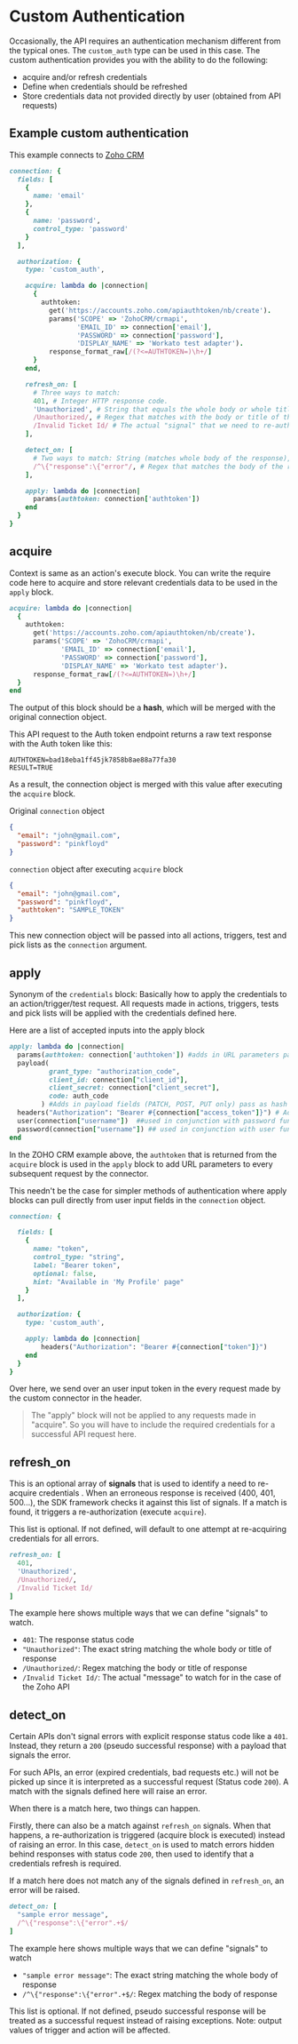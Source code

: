 # Custom Authentication

Occasionally, the API requires an authentication mechanism different from the typical ones. The `custom_auth` type can be used in this case. The custom authentication provides you with the ability to do the following:

- acquire and/or refresh credentials
- Define when credentials should be refreshed
- Store credentials data not provided directly by user (obtained from API requests)

## Example custom authentication

This example connects to [Zoho CRM](https://www.zoho.com/crm/help/api/using-authentication-token.html)

```ruby
connection: {
  fields: [
    {
      name: 'email'
    },
    {
      name: 'password',
      control_type: 'password'
    }
  ],

  authorization: {
    type: 'custom_auth',

    acquire: lambda do |connection|
      {
        authtoken:
          get('https://accounts.zoho.com/apiauthtoken/nb/create').
          params('SCOPE' => 'ZohoCRM/crmapi',
                 'EMAIL_ID' => connection['email'],
                 'PASSWORD' => connection['password'],
                 'DISPLAY_NAME' => 'Workato test adapter').
          response_format_raw[/(?<=AUTHTOKEN=)\h+/]
      }
    end,

    refresh_on: [
      # Three ways to match:
      401, # Integer HTTP response code.
      'Unauthorized', # String that equals the whole body or whole title of the error response.
      /Unauthorized/, # Regex that matches with the body or title of the error response.
      /Invalid Ticket Id/ # The actual "signal" that we need to re-authorize in Zoho.
    ],

    detect_on: [
      # Two ways to match: String (matches whole body of the response), and:
      /^\{"response":\{"error"/, # Regex that matches the body of the response.
    ],

    apply: lambda do |connection|
      params(authtoken: connection['authtoken'])
    end
  }
}
```

## acquire

Context is same as an action's execute block. You can write the require code here to acquire and store relevant credentials data to be used in the `apply` block.
```ruby
acquire: lambda do |connection|
  {
    authtoken:
      get('https://accounts.zoho.com/apiauthtoken/nb/create').
      params('SCOPE' => 'ZohoCRM/crmapi',
             'EMAIL_ID' => connection['email'],
             'PASSWORD' => connection['password'],
             'DISPLAY_NAME' => 'Workato test adapter').
      response_format_raw[/(?<=AUTHTOKEN=)\h+/]
  }
end
```

The output of this block should be a **hash**, which will be merged with the original connection object.

This API request to the Auth token endpoint returns a raw text response with the Auth token like this:
```
AUTHTOKEN=bad18eba1ff45jk7858b8ae88a77fa30
RESULT=TRUE
```

As a result, the connection object is merged with this value after executing the `acquire` block.

Original `connection` object
```json
{
  "email": "john@gmail.com",
  "password": "pinkfloyd"
}
```
`connection` object after executing `acquire` block
```json
{
  "email": "john@gmail.com",
  "password": "pinkfloyd",
  "authtoken": "SAMPLE_TOKEN"
}
```

This new connection object will be passed into all actions, triggers, test and pick lists as the `connection` argument.

## apply

Synonym of the `credentials` block: Basically how to apply the credentials to an action/trigger/test request. All requests made in actions, triggers, tests and pick lists will be applied with the credentials defined here.

Here are a list of accepted inputs into the apply block

```ruby
apply: lambda do |connection|
  params(authtoken: connection['authtoken']) #adds in URL parameters passed as a hash object i.e. authtoken=[connection['authtoken']]
  payload(
          grant_type: "authorization_code",
          client_id: connection["client_id"],
          client_secret: connection["client_secret"],
          code: auth_code
        ) #Adds in payload fields (PATCH, POST, PUT only) pass as hash
  headers("Authorization": "Bearer #{connection["access_token"]}") # Adds in headers into every request passed as a hash. The variable access_token can be retrieved from input prompts defined in the 'fields' schema earlier or a return from the acquire block i.e. Authorization : Bearer [given access token]
  user(connection["username"])  ##used in conjunction with password function below. i.e. sends the input as username and password in HTTP authentication
  password(connection["username"]) ## used in conjunction with user function above. i.e. sends the input as username and password in HTTP authentication
end
```

In the ZOHO CRM example above, the `authtoken` that is returned from the `acquire` block is used in the `apply` block to add URL parameters to every subsequent request by the connector.

This needn't be the case for simpler methods of authentication where apply blocks can pull directly from user input fields in the `connection` object.

```ruby
connection: {

  fields: [
    {
      name: "token",
      control_type: "string",
      label: "Bearer token",
      optional: false,
      hint: "Available in 'My Profile' page"
    }
  ],

  authorization: {
    type: 'custom_auth',

    apply: lambda do |connection|
        headers("Authorization": "Bearer #{connection["token"]}")
    end
  }
}
```

Over here, we send over an user input token in the every request made by the custom connector in the header.

> The "apply" block will not be applied to any requests made in "acquire". So you will have to include the required credentials for a successful API request here.

## refresh_on

This is an optional array of **signals** that is used to identify a need to re-acquire credentials . When an erroneous response is received (400, 401, 500...), the SDK framework checks it against this list of signals. If a match is found, it triggers a re-authorization (execute `acquire`).

This list is optional. If not defined, will default to one attempt at re-acquiring credentials for all errors.

```ruby
refresh_on: [
  401,
  'Unauthorized',
  /Unauthorized/,
  /Invalid Ticket Id/
]
```

The example here shows multiple ways that we can define "signals" to watch.

- `401`: The response status code
- `"Unauthorized"`: The exact string matching the whole body or title of response
- `/Unauthorized/`: Regex matching the body or title of response
- `/Invalid Ticket Id/`: The actual "message" to watch for in the case of the Zoho API

## detect_on

Certain APIs don't signal errors with explicit response status code like a `401`. Instead, they return a `200` (pseudo successful response) with a payload that signals the error.

For such APIs, an error (expired credentials, bad requests etc.) will not be picked up since it is interpreted as a successful request (Status code `200`). A match with the signals defined here will raise an error.

When there is a match here, two things can happen.

Firstly, there can also be a match against `refresh_on` signals. When that happens, a re-authorization is triggered (acquire block is executed) instead of raising an error. In this case, `detect_on` is used to match errors hidden behind responses with status code `200`, then used to identify that a credentials refresh is required.

If a match here does not match any of the signals defined in `refresh_on`, an error will be raised.

```ruby
detect_on: [
  "sample error message",
  /^\{"response":\{"error".+$/
]
```

The example here shows multiple ways that we can define "signals" to watch

- `"sample error message"`: The exact string matching the whole body of response
- `/^\{"response":\{"error".+$/`: Regex matching the body of response

This list is optional. If not defined, pseudo successful response will be treated as a successful request instead of raising exceptions. Note: output values of trigger and action will be affected.
